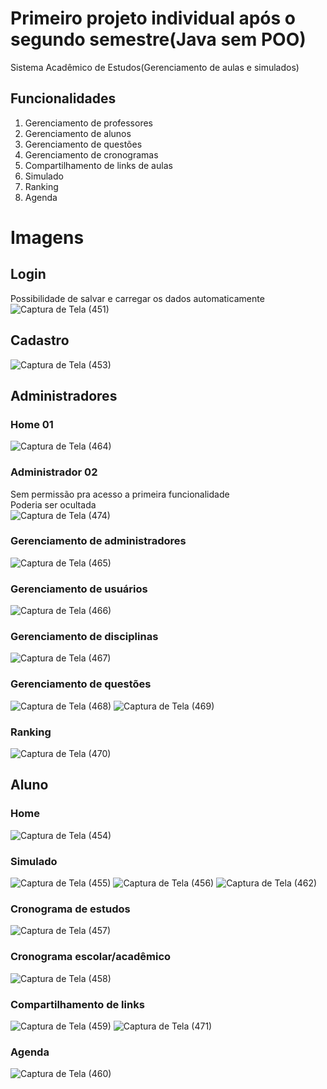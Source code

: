 # Primeiro projeto individual após o segundo semestre(Java sem POO)
Sistema Acadêmico de Estudos(Gerenciamento de aulas e simulados) <br>
## Funcionalidades
1. Gerenciamento de professores
2. Gerenciamento de alunos
3. Gerenciamento de questões
4. Gerenciamento de cronogramas
5. Compartilhamento de links de aulas
6. Simulado
7. Ranking
8. Agenda
# Imagens
## Login
Possibilidade de salvar e carregar os dados automaticamente <br>
![Captura de Tela (451)](https://user-images.githubusercontent.com/48166236/119852663-e002cc00-bee5-11eb-9c37-dd7996a29cb1.png)
## Cadastro
![Captura de Tela (453)](https://user-images.githubusercontent.com/48166236/119855227-1c372c00-bee8-11eb-9160-217e3fb575c7.png)
## Administradores
### Home 01
![Captura de Tela (464)](https://user-images.githubusercontent.com/48166236/119856977-89978c80-bee9-11eb-828c-f69ba7d74d3a.png)
### Administrador 02
Sem permissão pra acesso a primeira funcionalidade <br>
Poderia ser ocultada <br>
![Captura de Tela (474)](https://user-images.githubusercontent.com/48166236/119856842-6a98fa80-bee9-11eb-99ed-cb2f4214b7fd.png)
### Gerenciamento de administradores
![Captura de Tela (465)](https://user-images.githubusercontent.com/48166236/119858784-2a3a7c00-beeb-11eb-9436-bf46895d8578.png)
### Gerenciamento de usuários
![Captura de Tela (466)](https://user-images.githubusercontent.com/48166236/119858787-2ad31280-beeb-11eb-9668-8fa6695c1fa0.png)
### Gerenciamento de disciplinas
![Captura de Tela (467)](https://user-images.githubusercontent.com/48166236/119858790-2b6ba900-beeb-11eb-9a9c-7469f43fc780.png)
### Gerenciamento de questões
![Captura de Tela (468)](https://user-images.githubusercontent.com/48166236/119859095-71c10800-beeb-11eb-930f-37d33fbafded.png)
![Captura de Tela (469)](https://user-images.githubusercontent.com/48166236/119859100-72599e80-beeb-11eb-8726-25e410717388.png)
### Ranking
![Captura de Tela (470)](https://user-images.githubusercontent.com/48166236/119859163-830a1480-beeb-11eb-8081-29e88a9247b2.png)
## Aluno
### Home
![Captura de Tela (454)](https://user-images.githubusercontent.com/48166236/119855374-3b35be00-bee8-11eb-8154-f2cfbd5ff5d9.png)
### Simulado
![Captura de Tela (455)](https://user-images.githubusercontent.com/48166236/119857379-e3985200-bee9-11eb-9c72-5f20c2cabd56.png)
![Captura de Tela (456)](https://user-images.githubusercontent.com/48166236/119857381-e430e880-bee9-11eb-8d8c-aff0639579dc.png)
![Captura de Tela (462)](https://user-images.githubusercontent.com/48166236/119857383-e430e880-bee9-11eb-927f-e4feb6c17bd5.png)
### Cronograma de estudos
![Captura de Tela (457)](https://user-images.githubusercontent.com/48166236/119858248-ada79d80-beea-11eb-907b-a6e48fb83607.png)
### Cronograma escolar/acadêmico
![Captura de Tela (458)](https://user-images.githubusercontent.com/48166236/119858250-ae403400-beea-11eb-8791-32b8243f709c.png)
### Compartilhamento de links
![Captura de Tela (459)](https://user-images.githubusercontent.com/48166236/119858521-ec3d5800-beea-11eb-91c9-cb1ecd7d9cd8.png)
![Captura de Tela (471)](https://user-images.githubusercontent.com/48166236/119859164-83a2ab00-beeb-11eb-96bc-7c145946ccd4.png)
### Agenda
![Captura de Tela (460)](https://user-images.githubusercontent.com/48166236/119858523-ecd5ee80-beea-11eb-8842-5bf4328bf630.png)






